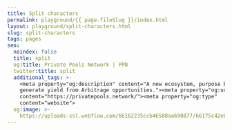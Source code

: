 ```yaml
---
title: Split characters
permalink: playground/{{ page.fileSlug }}/index.html
layout: playground/split-characters.html
slug: split-characters
tags: pages
seo:
  noindex: false
  title: split
  og:title: Private Pools Network | PPN
  twitter:title: split
  additional_tags: >-
    <meta property="og:description" content="A new ecosystem, purpose built to
    generate yield from Arbitrage opportunities."><meta property="og:url"
    content="https://privatepools.network/"><meta property="og:type"
    content="website">
  og:image: >-
    https://uploads-ssl.webflow.com/66162235ccb46588aa690877/66175c42ebc0ce580e5b9283_opengraph.jpg
---
```



